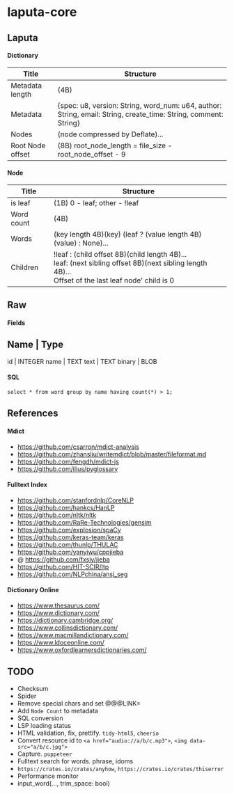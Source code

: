 # laputa-core

## Laputa
#### Dictionary
Title            | Structure
-----------------|-------------
Metadata length  | (4B)
Metadata         | {spec: u8, version: String, word_num: u64, author: String, email: String, create_time: String, comment: String}
Nodes            | (node compressed by Deflate)...
Root Node offset | (8B) root_node_length = file_size - root_node_offset - 9

#### Node
Title          | Structure
---------------|-----------------
is leaf        | (1B) 0 - leaf; other - !leaf
Word count     | (4B)
Words          | (key length 4B)(key) (leaf ? (value length 4B)(value) : None)...
Children       | !leaf : (child offset 8B)(child length 4B)...<br> leaf: (next sibling offset 8B)(next sibling length 4B)...<br>Offset of the last leaf node' child is 0

## Raw
#### Fields
Name     | Type
-----------------------
id       | INTEGER
name     | TEXT
text     | TEXT
binary   | BLOB

#### SQL
```
select * from word group by name having count(*) > 1;
```

## References
#### Mdict
- https://github.com/csarron/mdict-analysis
- https://github.com/zhansliu/writemdict/blob/master/fileformat.md
- https://github.com/fengdh/mdict-js
- https://github.com/ilius/pyglossary

#### Fulltext Index
- https://github.com/stanfordnlp/CoreNLP
- https://github.com/hankcs/HanLP
- https://github.com/nltk/nltk
- https://github.com/RaRe-Technologies/gensim
- https://github.com/explosion/spaCy
- https://github.com/keras-team/keras
- https://github.com/thunlp/THULAC
- https://github.com/yanyiwu/cppjieba
- @ https://github.com/fxsjy/jieba
- https://github.com/HIT-SCIR/ltp
- https://github.com/NLPchina/ansj_seg

#### Dictionary Online
- https://www.thesaurus.com/
- https://www.dictionary.com/
- https://dictionary.cambridge.org/
- https://www.collinsdictionary.com/
- https://www.macmillandictionary.com/
- https://www.ldoceonline.com/
- https://www.oxfordlearnersdictionaries.com/

## TODO
- Checksum
- Spider
- Remove special chars and set @@@LINK=
- Add `Node Count` to metadata
- SQL conversion
- LSP loading status
- HTML validation, fix, prettify. `tidy-html5`, `cheerio`
- Convert resource id to `<a href="audio://a/b/c.mp3">`, `<img data-src="a/b/c.jpg">`
- Capture. `puppeteer`
- Fulltext search for words. phrase, idoms
- `https://crates.io/crates/anyhow`, `https://crates.io/crates/thiserror`
- Performance monitor
- input_word(..., trim_space: bool)